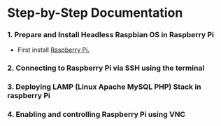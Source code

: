 # Step-by-Step Documentation
### 1. Prepare and Install Headless Raspbian OS in Raspberry Pi
* First install [Raspberry Pi.](https://www.raspberrypi.com/software/)
### 2. Connecting to Raspberry Pi via SSH using the terminal
### 3. Deploying LAMP (Linux Apache MySQL PHP) Stack in raspberry Pi
### 4. Enabling and controlling Raspberry Pi using VNC
